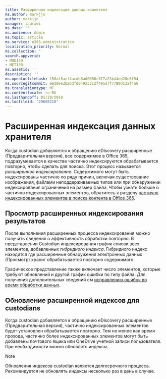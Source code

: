 ```yaml
---
title: Расширенная индексация данных хранителя
ms.author: markjjo
author: markjjo
manager: laurawi
ms.date: ''
ms.audience: Admin
ms.topic: article
ms.service: o365-administration
localization_priority: Normal
ms.collection: ''
search.appverid:
- MOE150
- MET150
ms.assetid: ''
description: ''
ms.openlocfilehash: 158af8acf4acdb8ad6650c377a23b44ed28c6f54
ms.sourcegitcommit: ee28ee2b2bdfd049333c2f495d7f7780d13af4a6
ms.translationtype: MT
ms.contentlocale: ru-RU
ms.lasthandoff: 01/29/2019
ms.locfileid: "29608218"
---
```

# <a name="advanced-indexing-of-custodian-data"></a>Расширенная индексация данных хранителя

Когда custodian добавляется к обращению eDiscovery расширенные (Предварительная версия), все содержимое в Office 365, подразумевается в качестве частично индексируются обрабатывается повторно, чтобы сделать для поиска.  Этот процесс называется *расширенное индексирование*. Содержимого могут быть индексированы частично по ряду причин, включая существование изображения, файлами неподдерживаемых типов или при обнаружении индексирования ограничения на размер файла.  Чтобы узнать больше о частично индексированных элементов, обратитесь к разделу [частично индексированных элементов в поиска контента в Office 365](https://docs.microsoft.com/en-us/office365/securitycompliance/partially-indexed-items-in-content-search).

## <a name="viewing-advanced-indexing-results"></a>Просмотр расширенных индексирования результатов

После выполнения расширенных процесса индексирования можно получить сведения о эффективность обработки повторно.  В представлении Custodian индексирования график список всех элементов, добавленных *гибридного индекса*.  Гибридного индекс находится где расширенные обнаружения электронных данных (Просмотр) хранит обрабатывается повторно содержимого.

Графическое представление также включает число элементов, которые требуют обновлений и другой график ошибки по типу файла. Для получения дополнительных сведений см [исправлению ошибок во время обработки данных](error-remediation.md).

## <a name="updating-advanced-indexes-for-custodians"></a>Обновление расширенной индексов для custodians

Когда custodian добавляется к обращению eDiscovery расширенные (Предварительная версия), частично индексированных элементов будет установлен обрабатывается повторно. Тем не менее как время прохода, частично более индексированных элементов могут быть добавлены почтового ящика или OneDrive учетной записи пользователя.  При необходимости можно обновлять индексы.

> [!NOTE]
> Обновления индексов custodian является долгосрочного процесса. Рекомендуется не обновлять индексы несколько раз в день в случае.

